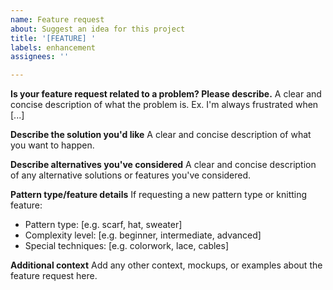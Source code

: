 ```yaml
---
name: Feature request
about: Suggest an idea for this project
title: '[FEATURE] '
labels: enhancement
assignees: ''

---
```


**Is your feature request related to a problem? Please describe.**
A clear and concise description of what the problem is. Ex. I'm always frustrated when [...]

**Describe the solution you'd like**
A clear and concise description of what you want to happen.

**Describe alternatives you've considered**
A clear and concise description of any alternative solutions or features you've considered.

**Pattern type/feature details**
If requesting a new pattern type or knitting feature:
- Pattern type: [e.g. scarf, hat, sweater]
- Complexity level: [e.g. beginner, intermediate, advanced]
- Special techniques: [e.g. colorwork, lace, cables]

**Additional context**
Add any other context, mockups, or examples about the feature request here.